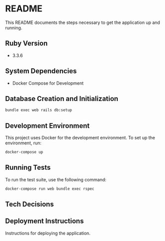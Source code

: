 # README

This README documents the steps necessary to get the application up and running.

## Ruby Version
* 3.3.6

## System Dependencies
* Docker Compose for Development

## Database Creation and Initialization
```bash
bundle exec web rails db:setup
```

## Development Environment
This project uses Docker for the development environment. To set up the environment, run:

```bash
docker-compose up
```

## Running Tests
To run the test suite, use the following command:

```bash
docker-compose run web bundle exec rspec
```

## Tech Decisions
<!-- Describe the technical decisions made during the development of this project. -->

## Deployment Instructions
Instructions for deploying the application.
